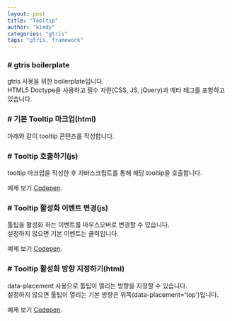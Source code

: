 ```yaml
---
layout: post
title: "Tooltip"
author: "kimdy"
categories: "gtris"
tags: "gtris, framework"
---
```


### # gtris boilerplate

gtris 사용을 위한 boilerplate입니다.  
HTML5 Doctype을 사용하고 필수 자원(CSS, JS, jQuery)과 메타 태그를 포함하고 있습니다.

<script src="https://gist.github.com/gabia-frontend-dev/996f3d9caf41cd6226d342978846901e.js"></script>

### # 기본 Tooltip 마크업(html)

아래와 같이 tooltip 콘텐츠를 작성합니다.

<script src="https://gist.github.com/gabia-frontend-dev/4477b97764b203966bb365fbb6a4dd77.js"></script>

### # Tooltip 호출하기(js)

tooltip 마크업을 작성한 후 자바스크립트를 통해 해당 tooltip을 호출합니다.

<script src="https://gist.github.com/gabia-frontend-dev/5a177b6a1d953ffa960ace0f1c475fa7.js"></script>

예제 보기 [Codepen](https://codepen.io/dochoul/pen/rGRadw).

### # Tooltip 활성화 이벤트 변경(js)

툴팁을 활성화 하는 이벤트를 마우스오버로 변경할 수 있습니다.  
설정하지 않으면 기본 이벤트는 클릭입니다.

<script src="https://gist.github.com/gabia-frontend-dev/f7e1c53ae87572847e47823913bbb9cf.js"></script>

예제 보기 [Codepen](https://codepen.io/dochoul/pen/pWYvmP).

### # Tooltip 활성화 방향 지정하기(html)

data-placement 사용으로 툴팁이 열리는 방향을 지정할 수 있습니다.  
설정하지 않으면 툴팁이 열리는 기본 방향은 위쪽(data-placement='top')입니다.

<script src="https://gist.github.com/gabia-frontend-dev/bae2c2ff5ab8ded3b64b45439c28ccde.js"></script>

예제 보기 [Codepen](https://codepen.io/dochoul/pen/oGVXXV).
